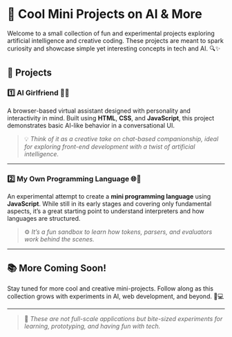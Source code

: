 # 🚀 Cool Mini Projects on AI & More

Welcome to a small collection of fun and experimental projects exploring artificial intelligence and creative coding. These projects are meant to spark curiosity and showcase simple yet interesting concepts in tech and AI. 🔍✨

## 📌 Projects

### 1️⃣ AI Girlfriend 💬🤖
A browser-based virtual assistant designed with personality and interactivity in mind. Built using **HTML**, **CSS**, and **JavaScript**, this project demonstrates basic AI-like behavior in a conversational UI.

> 💡 *Think of it as a creative take on chat-based companionship, ideal for exploring front-end development with a twist of artificial intelligence.*

---

### 2️⃣ My Own Programming Language 🌐🧪
An experimental attempt to create a **mini programming language** using **JavaScript**. While still in its early stages and covering only fundamental aspects, it’s a great starting point to understand interpreters and how languages are structured.

> ⚙️ *It’s a fun sandbox to learn how tokens, parsers, and evaluators work behind the scenes.*

---

## 📚 More Coming Soon!

Stay tuned for more cool and creative mini-projects. Follow along as this collection grows with experiments in AI, web development, and beyond. 🌱💻

---

> 🎯 *These are not full-scale applications but bite-sized experiments for learning, prototyping, and having fun with tech.*


